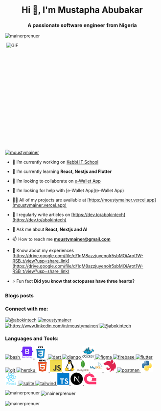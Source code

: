 <h1 align="center">Hi 👋, I'm Mustapha Abubakar</h1>
<h3 align="center">A passionate software engineer from Nigeria</h3>

<p align="left"> <img src="https://komarev.com/ghpvc/?username=mainerprenuer&label=Profile%20views&color=0e75b6&style=flat" alt="mainerprenuer" /> </p>
<img align="right" alt="GIF" src="https://cdn.dribbble.com/users/1235346/screenshots/3252385/job.gif" width="500" height="350" margin="10px" />

<p align="left"> <a href="https://twitter.com/moustymainer" target="blank"><img src="https://img.shields.io/twitter/follow/moustymainer?logo=twitter&style=for-the-badge" alt="moustymainer" /></a> </p>

- 🔭 I’m currently working on [Kebbi IT School](kebbiithub.vercel.app)

- 🌱 I’m currently learning **React, Nestjs and Flutter**

- 👯 I’m looking to collaborate on [e-Wallet App](https://github.com/mainerprenuer/walletapp-api)

- 🤝 I’m looking for help with [e-Wallet App](e-Wallet App)

- 👨‍💻 All of my projects are available at [https://moustymainer.vercel.app](moustymainer.vercel.app)

- 📝 I regularly write articles on [https://dev.to/abokintech](https://dev.to/abokintech)

- 💬 Ask me about **React, Nextjs and AI**

- 📫 How to reach me **moustymainer@gmail.com**

- 📄 Know about my experiences [https://drive.google.com/file/d/1qM8azzjuyenoIr5sbMOiArot1W-RSB_t/view?usp=share_link](https://drive.google.com/file/d/1qM8azzjuyenoIr5sbMOiArot1W-RSB_t/view?usp=share_link)

- ⚡ Fun fact **Did you know that octopuses have three hearts?**

### Blogs posts
<!-- BLOG-POST-LIST:START -->
<!-- BLOG-POST-LIST:END -->

<h3 align="left">Connect with me:</h3>
<p align="left">
<a href="https://dev.to/@abokintech" target="blank"><img align="center" src="https://raw.githubusercontent.com/rahuldkjain/github-profile-readme-generator/master/src/images/icons/Social/devto.svg" alt="@abokintech" height="30" width="40" /></a>
<a href="https://twitter.com/moustymainer" target="blank"><img align="center" src="https://raw.githubusercontent.com/rahuldkjain/github-profile-readme-generator/master/src/images/icons/Social/twitter.svg" alt="moustymainer" height="30" width="40" /></a>
<a href="https://linkedin.com/in/https://www.linkedin.com/in/moustymainer/" target="blank"><img align="center" src="https://raw.githubusercontent.com/rahuldkjain/github-profile-readme-generator/master/src/images/icons/Social/linked-in-alt.svg" alt="https://www.linkedin.com/in/moustymainer/" height="30" width="40" /></a>
<a href="https://www.youtube.com/channel/UCaoz5LKuZnNj9C-5ZTnK_5w" target="blank"><img align="center" src="https://raw.githubusercontent.com/rahuldkjain/github-profile-readme-generator/master/src/images/icons/Social/youtube.svg" alt="@abokintech" height="30" width="40" /></a>
</p>

<h3 align="left">Languages and Tools:</h3>
<p align="left"> 
    <a href="https://www.gnu.org/software/bash/" target="_blank" rel="noreferrer"> <img src="https://www.vectorlogo.zone/logos/gnu_bash/gnu_bash-icon.svg" alt="bash" width="40" height="40"/> </a> <a href="https://getbootstrap.com" target="_blank" rel="noreferrer"> <img src="https://raw.githubusercontent.com/devicons/devicon/master/icons/bootstrap/bootstrap-plain-wordmark.svg" alt="bootstrap" width="40" height="40"/> </a> <a href="https://www.w3schools.com/css/" target="_blank" rel="noreferrer"> <img src="https://raw.githubusercontent.com/devicons/devicon/master/icons/css3/css3-original-wordmark.svg" alt="css3" width="40" height="40"/> </a> <a href="https://dart.dev" target="_blank" rel="noreferrer"> <img src="https://www.vectorlogo.zone/logos/dartlang/dartlang-icon.svg" alt="dart" width="40" height="40"/> </a> <a href="https://www.djangoproject.com/" target="_blank" rel="noreferrer"> <img src="https://cdn.worldvectorlogo.com/logos/django.svg" alt="django" width="40" height="40"/> </a> <a href="https://www.docker.com/" target="_blank" rel="noreferrer"> <img src="https://raw.githubusercontent.com/devicons/devicon/master/icons/docker/docker-original-wordmark.svg" alt="docker" width="40" height="40"/> </a> <a href="https://www.figma.com/" target="_blank" rel="noreferrer"> <img src="https://www.vectorlogo.zone/logos/figma/figma-icon.svg" alt="figma" width="40" height="40"/> </a> <a href="https://firebase.google.com/" target="_blank" rel="noreferrer"> <img src="https://www.vectorlogo.zone/logos/firebase/firebase-icon.svg" alt="firebase" width="40" height="40"/> </a> <a href="https://flutter.dev" target="_blank" rel="noreferrer"> <img src="https://www.vectorlogo.zone/logos/flutterio/flutterio-icon.svg" alt="flutter" width="40" height="40"/> </a> <a href="https://git-scm.com/" target="_blank" rel="noreferrer"> <img src="https://www.vectorlogo.zone/logos/git-scm/git-scm-icon.svg" alt="git" width="40" height="40"/> </a> <a href="https://heroku.com" target="_blank" rel="noreferrer"> <img src="https://www.vectorlogo.zone/logos/heroku/heroku-icon.svg" alt="heroku" width="40" height="40"/> </a> <a href="https://www.w3.org/html/" target="_blank" rel="noreferrer"> <img src="https://raw.githubusercontent.com/devicons/devicon/master/icons/html5/html5-original-wordmark.svg" alt="html5" width="40" height="40"/> </a> <a href="https://developer.mozilla.org/en-US/docs/Web/JavaScript" target="_blank" rel="noreferrer"> <img src="https://raw.githubusercontent.com/devicons/devicon/master/icons/javascript/javascript-original.svg" alt="javascript" width="40" height="40"/> </a> <a href="https://www.linux.org/" target="_blank" rel="noreferrer"> <img src="https://raw.githubusercontent.com/devicons/devicon/master/icons/linux/linux-original.svg" alt="linux" width="40" height="40"/> </a> <a href="https://www.mongodb.com/" target="_blank" rel="noreferrer"> <img src="https://raw.githubusercontent.com/devicons/devicon/master/icons/mongodb/mongodb-original-wordmark.svg" alt="mongodb" width="40" height="40"/> </a> <a href="https://www.mysql.com/" target="_blank" rel="noreferrer"> <img src="https://raw.githubusercontent.com/devicons/devicon/master/icons/mysql/mysql-original-wordmark.svg" alt="mysql" width="40" height="40"/> </a> <a href="https://nestjs.com/" target="_blank" rel="noreferrer"> <img src="https://raw.githubusercontent.com/devicons/devicon/master/icons/nestjs/nestjs-plain.svg" alt="nestjs" width="40" height="40"/> </a> <a href="https://postman.com" target="_blank" rel="noreferrer"> <img src="https://www.vectorlogo.zone/logos/getpostman/getpostman-icon.svg" alt="postman" width="40" height="40"/> </a> <a href="https://www.python.org" target="_blank" rel="noreferrer"> <img src="https://raw.githubusercontent.com/devicons/devicon/master/icons/python/python-original.svg" alt="python" width="40" height="40"/> </a> <a href="https://reactjs.org/" target="_blank" rel="noreferrer"> <img src="https://raw.githubusercontent.com/devicons/devicon/master/icons/react/react-original-wordmark.svg" alt="react" width="40" height="40"/> </a> <a href="https://www.sqlite.org/" target="_blank" rel="noreferrer"> <img src="https://www.vectorlogo.zone/logos/sqlite/sqlite-icon.svg" alt="sqlite" width="40" height="40"/> </a> <a href="https://tailwindcss.com/" target="_blank" rel="noreferrer"> <img src="https://www.vectorlogo.zone/logos/tailwindcss/tailwindcss-icon.svg" alt="tailwind" width="40" height="40"/> </a> <a href="https://www.typescriptlang.org/" target="_blank" rel="noreferrer"> <img src="https://raw.githubusercontent.com/devicons/devicon/master/icons/typescript/typescript-original.svg" alt="typescript" width="40" height="40"/> <a href="https://www.typescriptlang.org/" target="_blank" rel="noreferrer"> </a> <a href="https://www.nextjs.org/" target="_blank" rel="noreferrer"> <img src="https://raw.githubusercontent.com/devicons/devicon/master/icons/nextjs/nextjs-original.svg" alt="nextjs" width="40" height="40" style={{ filter: 'invert(1)' }}/> </a> <a href="https://www.appwrite.io/" target="_blank" rel="noreferrer"> <img src="https://raw.githubusercontent.com/devicons/devicon/master/icons/appwrite/appwrite-original.svg" alt="appwrite" width="40" height="40"/> </a>  </p>

<p><img align="left" src="https://github-readme-stats.vercel.app/api/top-langs?username=mainerprenuer&show_icons=true&locale=en&layout=compact" alt="mainerprenuer" /></p>

<p>&nbsp;<img align="center" src="https://github-readme-stats.vercel.app/api?username=mainerprenuer&show_icons=true&locale=en" alt="mainerprenuer" /></p>

<p><img align="center" src="https://github-readme-streak-stats.herokuapp.com/?user=mainerprenuer&" alt="mainerprenuer" /></p>
